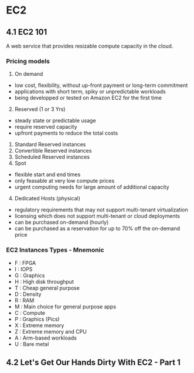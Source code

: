 # EC2

## 4.1 EC2 101
A web service that provides resizable compute capacity in the cloud.

### Pricing models
1. On demand
  - low cost, flexibility, without up-front payment or long-term commitment
  - applications with short term, spiky or unpredictable workloads
  - being developped or tested on Amazon EC2 for the first time
2. Reserved (1 or 3 Yrs)
  - steady state or predictable usage
  - require reserved capacity
  - upfront payments to reduce the total costs
  1. Standard Reserved instances
  2. Convertible Reserved instances
  3. Scheduled Reserved instances
3. Spot
  - flexible start and end times
  - only feasable at very low compute prices
  - urgent computing needs for large amount of additional capacity
4. Dedicated Hosts (physical)
  - regulatory requirements that may not support multi-tenant virtualization
  - licensing which does not support multi-tenant or cloud deployments
  - can be purchased on-demand (hourly)
  - can be purchased as a reservation for up to 70% off the on-demand price
  
### EC2 Instances Types - Mnemonic
- F : FPGA
- I : IOPS
- G : Graphics
- H : High disk throughput
- T : Cheap general purpose
- D : Density
- R : RAM
- M : Main choice for general purpose apps
- C : Compute
- P : Graphics (Pics)
- X : Extreme memory
- Z : Extreme memory and CPU
- A : Arm-based workloads
- U : Bare metal

## 4.2 Let's Get Our Hands Dirty With EC2 - Part 1
